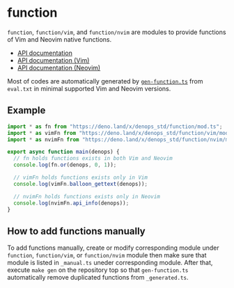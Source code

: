 # function

`function`, `function/vim`, and `function/nvim` are modules to provide functions
of Vim and Neovim native functions.

- [API documentation](https://doc.deno.land/https/deno.land/x/denops_std/function/mod.ts)
- [API documentation (Vim)](https://doc.deno.land/https/deno.land/x/denops_std/function/vim/mod.ts)
- [API documentation (Neovim)](https://doc.deno.land/https/deno.land/x/denops_std/function/nvim/mod.ts)

Most of codes are automatically generated by
[`gen-function.ts`](../../scripts/gen-function/gen-function.ts) from `eval.txt`
in minimal supported Vim and Neovim versions.

## Example

```typescript
import * as fn from "https://deno.land/x/denops_std/function/mod.ts";
import * as vimFn from "https://deno.land/x/denops_std/function/vim/mod.ts";
import * as nvimFn from "https://deno.land/x/denops_std/function/nvim/mod.ts";

export async function main(denops) {
  // fn holds functions exists in both Vim and Neovim
  console.log(fn.or(denops, 0, 1));

  // vimFn holds functions exists only in Vim
  console.log(vimFn.balloon_gettext(denops));

  // nvimFn holds functions exists only in Neovim
  console.log(nvimFn.api_info(denops));
}
```

## How to add functions manually

To add functions manually, create or modify corresponding module under
`function`, `function/vim`, or `function/nvim` module then make sure that module
is listed in `_manual.ts` uneder corresponding module. After that, execute
`make gen` on the repository top so that `gen-function.ts` automatically remove
duplicated functions from `_generated.ts`.
